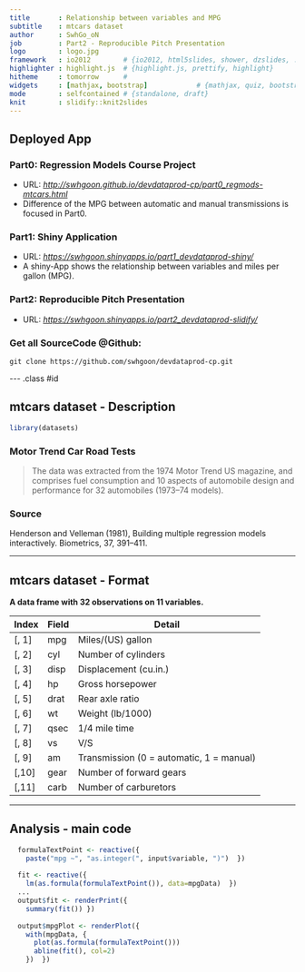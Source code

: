```yaml
---
title       : Relationship between variables and MPG
subtitle    : mtcars dataset
author      : SwhGo_oN
job         : Part2 - Reproducible Pitch Presentation
logo        : logo.jpg
framework   : io2012        # {io2012, html5slides, shower, dzslides, ...}
highlighter : highlight.js  # {highlight.js, prettify, highlight}
hitheme     : tomorrow      # 
widgets     : [mathjax, bootstrap]            # {mathjax, quiz, bootstrap}
mode        : selfcontained # {standalone, draft}
knit        : slidify::knit2slides
---
```


## Deployed App

### Part0: Regression Models Course Project  
- URL: *http://swhgoon.github.io/devdataprod-cp/part0_regmods-mtcars.html*
- Difference of the MPG between automatic and manual transmissions is focused in Part0.

### Part1: Shiny Application  
- URL: *https://swhgoon.shinyapps.io/part1_devdataprod-shiny/*
- A shiny-App shows the relationship between variables and miles per gallon (MPG).

### Part2: Reproducible Pitch Presentation  
- URL: *https://swhgoon.shinyapps.io/part2_devdataprod-slidify/*

### Get all SourceCode @Github:

```
git clone https://github.com/swhgoon/devdataprod-cp.git
```

--- .class #id 

## mtcars dataset - Description

```r
library(datasets)
```

### Motor Trend Car Road Tests

> The data was extracted from the 1974 Motor Trend US magazine, and comprises fuel consumption and 10 aspects of automobile design and performance for 32 automobiles (1973–74 models).

### Source
Henderson and Velleman (1981), Building multiple regression models interactively. Biometrics, 37, 391–411.

---

## mtcars dataset - Format

**A data frame with 32 observations on 11 variables.**

| Index | Field | Detail |
------- | ----- | ------ |
| [, 1] | mpg | Miles/(US) gallon |
| [, 2]  | cyl | Number of cylinders |
| [, 3]	| disp | Displacement (cu.in.) |
| [, 4]	| hp | Gross horsepower |
| [, 5]	| drat | Rear axle ratio |
| [, 6]	| wt | Weight (lb/1000) |
| [, 7]	| qsec | 1/4 mile time |
| [, 8]	| vs | V/S |
| [, 9]	| am | Transmission (0 = automatic, 1 = manual) |
| [,10]	| gear | Number of forward gears |
| [,11]	| carb | Number of carburetors |

---

## Analysis - main code

```r
  formulaTextPoint <- reactive({
    paste("mpg ~", "as.integer(", input$variable, ")")  })
  
  fit <- reactive({
    lm(as.formula(formulaTextPoint()), data=mpgData)  })
  ...
  output$fit <- renderPrint({
    summary(fit()) })
  
  output$mpgPlot <- renderPlot({
    with(mpgData, {
      plot(as.formula(formulaTextPoint()))
      abline(fit(), col=2)
    })  })

```

